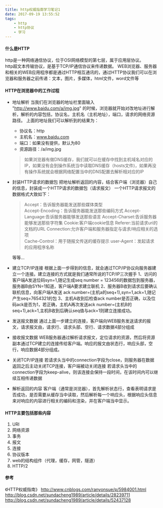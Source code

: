 ```yaml
---
title: http权威指南学习笔记1
date: 2017-09-19 13:55:52
tags: 
    - http
    - http协议
    - 学习
---
```


#### 什么是HTTP
http是一种网络通信协议，位于OSI网络模型的第七层，属于应用层协议。  
http超文本传输协议，是基于TCP/IP通信协议来传递数据。
WEB浏览器、服务器和相关的WEB应用程序都是通过HTTP相互通讯的，通过HTTP协议我们可以在浏览器和服务器之前传递：文本，图片，多媒体，html文件，word文件等

#### HTTP在浏览器中的工作过程

* 地址解析
    当我们在浏览器的地址栏里面输入 "http://www.baidu.com/a/img.jpg" 的时候，浏览器就开始对改地址进行解析，解析的内容包括，协议名，主机名（主机地址），端口，请求的网络资源路径。
    上面的地址我们可以解析到的结果为：
    * 协议名：http
    * 主机名：www.baidu.com
    * 端口：如果没有提供，默认为80
    * 资源路径：/a/img.jpg
    > 如果浏览器有做DNS缓存，我们就可以在缓存中找到主机域名对应的IP，如果没有会到操作系统当中读取DNS缓存（hosts文件)，如果再没有操作系统就会根据网络配置当中的DNS配置去解析相对应的IP

* 封装HTTP请求的数据包
    把地址解析返回的内容，结合客户端（浏览器）自己的信息，封装成一个HTTP请求的数据包（请求报文）
    一个HTTP请求报文的数据格式大致如下：
    > Accept：告诉服务器能发送那些媒体类型  
    Accept-Encoding：告诉服务器能发送那些编码方式
    Accept-Language:告诉服务器能够发送那些语言
    Accept-Charset:告诉服务器能够发送那些字符集
    Cookie:客户端cookie信息
    Referer:当前请求uri的文档的URL
    Connection:允许客户端和服务器指定与请求/响应相关的选项    
    Cache-Control：用于随报文传送的缓存提示
    user-Agent：发起请求的应用程序名称
    
    等等...

* 建立TCP/IP连接
    根据上面一步得到的信息，就会通过TCP/IP协议向服务器建立一个连接。建立连接的方式就是我们通常所说的TCP/IP三次握手
    1、访问的客户端A发送位码syn=1,随记生成seq number = 123456的数据包到服务器，服务器B由SYN=1知道，客户端A要求建立联机
    2、服务器B收到请求后要确认联机信息，向客户端A发送 ack number=(主机a的seq+1),syn=1,ack=1,随记产生seq=7654321的包
    3、主机A收到后检查ack number是否正确，以及位码ack是否为1，若正确，主机A再次发送ack number=(主机B的seq+1),ack=1,主机B收到后确认seq值与ack=1则建立连接成功。

* 发送报文数据
    通过上面一步建立的连接，客户端向WEB服务发送请求的报文，请求报文由，请求行、请求头部、空行、请求数据4部分组成

* 接收报文数据
    WEB服务器通过解析请求报文，定位请求的资源，然后将资源副本通过TCP建立的连接传给客户端。响应的报文由状态行，响应头部，空行，响应数据4部分组成。

* 关闭TCP/IP连接
    若请求头当中的connection字段为close，则服务器在数据返回之后主动关闭TCP连接，客户端被动关闭连接
    若请求头当中的connection字段为keep-alive，则该连接会保持一段时间，在该时间内可以继续互相传递数据

* 解析返回的内容
    客户端（通常是浏览器），首先解析状态行，查看表明请求是否成功，是否需要从缓存当中读取，然后解析每一个响应头，根据响应头信息来对响应的内容进行相关的编码和渲染，并在客户端当中显示。    

#### HTTP主要包括那些内容
1. URI
2. 网络资源
3. 事务
4. 报文
5. 连接
6. 协议版本
7. web的结构组件（代理，缓存，网管，隧道）
8. HTTP/2

#### 参考
《HTTP权威指南》
<http://www.cnblogs.com/ranyonsue/p/5984001.html>
<http://blog.csdn.net/sundacheng1989/article/details/28239711>
<http://blog.csdn.net/sundacheng1989/article/details/52437128>



